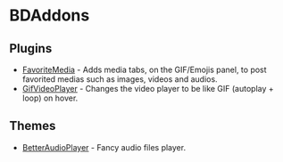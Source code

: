 # BDAddons

## Plugins
 - [FavoriteMedia](https://github.com/Dastan21/BDAddons/blob/main/plugins/FavoriteMedia) - Adds media tabs, on the GIF/Emojis panel, to post favorited medias such as images, videos and audios.
 - [GifVideoPlayer](https://github.com/Dastan21/BDAddons/blob/main/plugins/GifVideoPlayer) - Changes the video player to be like GIF (autoplay + loop) on hover.

## Themes
 - [BetterAudioPlayer](https://github.com/Dastan21/BDAddons/blob/main/themes/BetterAudioPlayer) - Fancy audio files player.